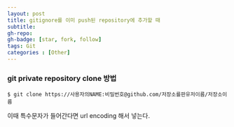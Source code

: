 ```yaml
---
layout: post
title: gitignore를 이미 push된 repository에 추가할 때
subtitle: 
gh-repo: 
gh-badge: [star, fork, follow]
tags: Git
categories : [Other]
---
```


### git private repository clone 방법

``` 
$ git clone https://사용자의NAME:비밀번호@github.com/저장소를판유저이름/저장소이름 

``` 
이때 특수문자가 들어간다면 url encoding 해서 넣는다.

